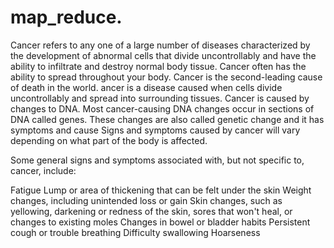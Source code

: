 # map_reduce.

Cancer refers to any one of a large number of diseases characterized by the development of abnormal cells that divide uncontrollably and have the ability to infiltrate and destroy normal body tissue. Cancer often has the ability to spread throughout your body. Cancer is the second-leading cause of death in the world.
ancer is a disease caused when cells divide uncontrollably and spread into surrounding tissues. Cancer is caused by changes to DNA. Most cancer-causing DNA changes occur in sections of DNA called genes. These changes are also called genetic change
and it has symptoms and cause
Signs and symptoms caused by cancer will vary depending on what part of the body is affected.

Some general signs and symptoms associated with, but not specific to, cancer, include:

Fatigue
Lump or area of thickening that can be felt under the skin
Weight changes, including unintended loss or gain
Skin changes, such as yellowing, darkening or redness of the skin, sores that won't heal, or changes to existing moles
Changes in bowel or bladder habits
Persistent cough or trouble breathing
Difficulty swallowing
Hoarseness
